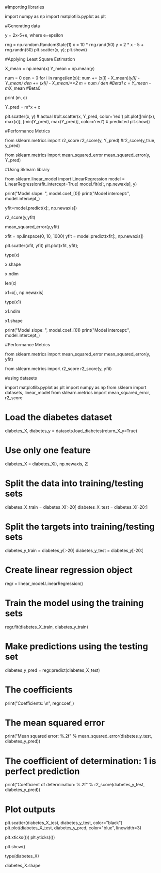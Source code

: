 #Importing libraries

import numpy as np
import matplotlib.pyplot as plt


#Generating data

y = 2x-5+e, where e=epsilon

rng = np.random.RandomState(1)
x = 10 * rng.rand(50)
y = 2 * x - 5 + rng.randn(50)
plt.scatter(x, y);
plt.show()

#Applying Least Square Estimation

X_mean = np.mean(x)
Y_mean = np.mean(y)

num = 0
den = 0
for i in range(len(x)):
    num += (x[i] - X_mean)*(y[i] - Y_mean)
    den += (x[i] - X_mean)**2
m = num / den #Beta1
c = Y_mean - m*X_mean #Beta0

print (m, c)

Y_pred = m*x + c

plt.scatter(x, y) # actual
#plt.scatter(x, Y_pred, color='red')
plt.plot([min(x), max(x)], [min(Y_pred), max(Y_pred)], color='red') # predicted
plt.show()



#Performance Metrics

from sklearn.metrics import r2_score
r2_score(y, Y_pred) #r2_score(y_true, y_pred)

from sklearn.metrics import mean_squared_error
mean_squared_error(y, Y_pred)

#Using Sklearn library

from sklearn.linear_model import LinearRegression
model = LinearRegression(fit_intercept=True)
model.fit(x[:, np.newaxis], y)

print("Model slope:    ", model.coef_[0])
print("Model intercept:", model.intercept_)

yfit=model.predict(x[:, np.newaxis])

r2_score(y,yfit)



mean_squared_error(y,yfit)

xfit = np.linspace(0, 10, 1000)
yfit = model.predict(xfit[:, np.newaxis])


plt.scatter(xfit, yfit)
plt.plot(xfit, yfit);



type(x)

x.shape

x.ndim

len(x)

x1=x[:, np.newaxis]

type(x1)

x1.ndim

x1.shape

print("Model slope:    ", model.coef_[0])
print("Model intercept:", model.intercept_)



#Performance Metrics



from sklearn.metrics import mean_squared_error
mean_squared_error(y, yfit)

from sklearn.metrics import r2_score
r2_score(y, yfit)

#using datasets

import matplotlib.pyplot as plt
import numpy as np
from sklearn import datasets, linear_model
from sklearn.metrics import mean_squared_error, r2_score

# Load the diabetes dataset
diabetes_X, diabetes_y = datasets.load_diabetes(return_X_y=True)

# Use only one feature
diabetes_X = diabetes_X[:, np.newaxis, 2]

# Split the data into training/testing sets
diabetes_X_train = diabetes_X[:-20]
diabetes_X_test = diabetes_X[-20:]

# Split the targets into training/testing sets
diabetes_y_train = diabetes_y[:-20]
diabetes_y_test = diabetes_y[-20:]

# Create linear regression object
regr = linear_model.LinearRegression()

# Train the model using the training sets
regr.fit(diabetes_X_train, diabetes_y_train)

# Make predictions using the testing set
diabetes_y_pred = regr.predict(diabetes_X_test)

# The coefficients
print("Coefficients: \n", regr.coef_)
# The mean squared error
print("Mean squared error: %.2f" % mean_squared_error(diabetes_y_test, diabetes_y_pred))
# The coefficient of determination: 1 is perfect prediction
print("Coefficient of determination: %.2f" % r2_score(diabetes_y_test, diabetes_y_pred))

# Plot outputs
plt.scatter(diabetes_X_test, diabetes_y_test, color="black")
plt.plot(diabetes_X_test, diabetes_y_pred, color="blue", linewidth=3)

plt.xticks(())
plt.yticks(())

plt.show()

type(diabetes_X)

diabetes_X.shape
